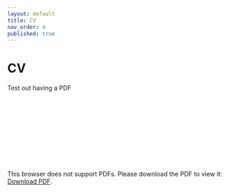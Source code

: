 ```yaml
---
layout: default
title: CV
nav_order: 4
published: true
---
```




# CV

Test out having a PDF

<object data="https://www.mytempfiles.info/mobius/MobiusManual.pdf" type="application/pdf" width="700px" height="700px">
    <embed src="https://www.mytempfiles.info/mobius/MobiusManual.pdf">
        <p>This browser does not support PDFs. Please download the PDF to view it: <a href="https://www.mytempfiles.info/mobius/MobiusManual.pdf">Download PDF</a>.</p>
    </embed>
</object>
